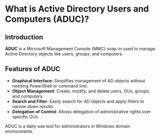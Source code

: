 # What is Active Directory Users and Computers (ADUC)?

## Introduction
**ADUC** is a Microsoft Management Console (MMC) snap-in used to manage Active Directory objects like users, groups, and computers.

## Features of ADUC
- **Graphical Interface**: Simplifies management of AD objects without needing PowerShell or command line.
- **Object Management**: Create, modify, and delete users, OUs, groups, and computers.
- **Search and Filter**: Easily search for AD objects and apply filters to narrow down results.
- **Delegation of Control**: Allows delegation of administrative rights over specific OUs.

ADUC is a daily-use tool for administrators in Windows domain environments.
